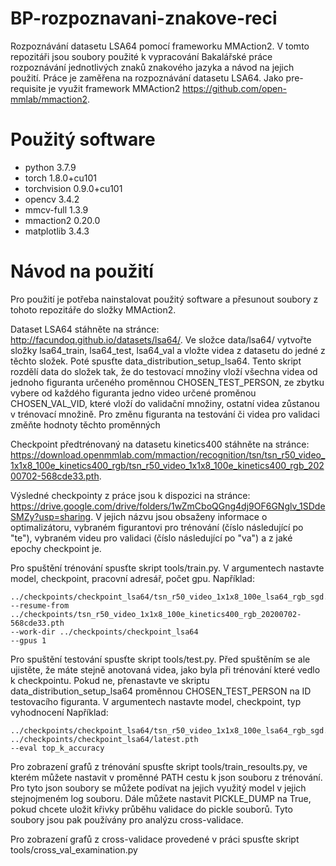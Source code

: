 # BP-rozpoznavani-znakove-reci
Rozpoznávání datasetu LSA64 pomocí frameworku MMAction2. V tomto repozitáři jsou soubory použité k vypracování Bakalářské práce rozpoznávání jednotlivých znaků znakového jazyka a návod na jejich použití. Práce je zaměřena na rozpoznávání datasetu LSA64. Jako pre-requisite je využit framework MMAction2 https://github.com/open-mmlab/mmaction2.
# Použitý software
- python 3.7.9
- torch 1.8.0+cu101
- torchvision 0.9.0+cu101
- opencv 3.4.2
- mmcv-full 1.3.9
- mmaction2 0.20.0
- matplotlib 3.4.3

# Návod na použití
Pro použití je potřeba nainstalovat použitý software a přesunout soubory z tohoto repozitáře do složky MMAction2.

Dataset LSA64 stáhněte na stránce: http://facundoq.github.io/datasets/lsa64/. Ve složce data/lsa64/ vytvořte složky lsa64_train, lsa64_test, lsa64_val a vložte videa z datasetu do jedné z těchto složek. Poté spusťte data_distribution_setup_lsa64. Tento skript rozdělí data do složek tak, že do testovací množiny vloží všechna videa od jednoho figuranta určeného proměnnou CHOSEN_TEST_PERSON, ze zbytku vybere od každého figuranta jedno video určené proměnou CHOSEN_VAL_VID, které vloží do validační množiny, ostatní videa zůstanou v trénovací množině. Pro změnu figuranta na testování či videa pro validaci změňte hodnoty těchto proměnných 

Checkpoint předtrénovaný na datasetu kinetics400 stáhněte na stránce: https://download.openmmlab.com/mmaction/recognition/tsn/tsn_r50_video_1x1x8_100e_kinetics400_rgb/tsn_r50_video_1x1x8_100e_kinetics400_rgb_20200702-568cde33.pth.

Výsledné checkpointy z práce jsou k dispozici na stránce: https://drive.google.com/drive/folders/1wZmCboQGng4dj9OF6GNglv_1SDdeSMZy?usp=sharing. V jejich názvu jsou obsaženy informace o optimalizátoru, vybraném figurantovi pro trénování (číslo následující po "te"), vybraném videu pro validaci (číslo následující po "va") a z jaké epochy checkpoint je.

Pro spuštění trénování spusťte skript tools/train.py. V argumentech nastavte model, checkpoint, pracovní adresář, počet gpu. 
Například:
```shell
../checkpoints/checkpoint_lsa64/tsn_r50_video_1x1x8_100e_lsa64_rgb_sgd.py
--resume-from ../checkpoints/tsn_r50_video_1x1x8_100e_kinetics400_rgb_20200702-568cde33.pth
--work-dir ../checkpoints/checkpoint_lsa64
--gpus 1
```

Pro spuštění testování spusťte skript tools/test.py. Před spuštěním se ale ujistěte, že máte stejně anotovaná videa, jako byla při trénování které vedlo k checkpointu.
Pokud ne, přenastavte ve skriptu data_distribution_setup_lsa64 proměnnou CHOSEN_TEST_PERSON na ID testovacího figuranta. V argumentech nastavte model, checkpoint, typ vyhodnocení
Například:
```shell
../checkpoints/checkpoint_lsa64/tsn_r50_video_1x1x8_100e_lsa64_rgb_sgd.py
../checkpoints/checkpoint_lsa64/latest.pth
--eval top_k_accuracy
```

Pro zobrazení grafů z trénování spusťte skript tools/train_resoults.py, ve kterém můžete nastavit v proměnné PATH cestu k json souboru z trénování. Pro tyto json soubory se můžete podívat na jejich využitý model v jejich stejnojmeném log souboru. Dále můžete nastavit PICKLE_DUMP na True, pokud chcete uložit křivky průběhu validace do pickle souborů. Tyto soubory jsou pak používány pro analýzu cross-validace.

Pro zobrazení grafů z cross-validace provedené v práci spusťte skript tools/cross_val_examination.py
